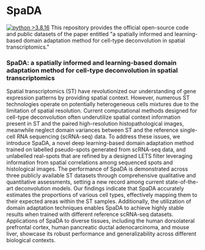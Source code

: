 # SpaDA
[![python >3.8.16](https://img.shields.io/badge/python-3.8.16-brightgreen)](https://www.python.org/) 
This repository provides the official open-source code and public datasets of the paper entitled "a spatially informed and learning-based domain adaptation method for cell-type deconvolution in spatial transcriptomics."

### SpaDA: a spatially informed and learning-based domain adaptation method for cell-type deconvolution in spatial transcriptomics
Spatial transcriptomics (ST) have revolutionized our understanding of gene expression patterns by providing spatial context. However, numerous ST technologies operate on potentially heterogeneous cells mixtures due to the limitation of spatial resolution. Current computational methods designed for cell-type deconvolution often underutilize spatial context information present in ST and the paired high-resolution histopathological images, meanwhile neglect domain variances between ST and the reference single-cell RNA sequencing (scRNA-seq) data. To address these issues, we introduce SpaDA, a novel deep learning-based domain adaptation method trained on labelled pseudo-spots generated from scRNA-seq data, and unlabelled real-spots that are refined by a designed LETS filter leveraging information from spatial correlations among sequenced spots and histological images. The performance of SpaDA is demonstrated across three publicly available ST datasets through comprehensive qualitative and quantitative assessments, setting a new record among current state-of-the-art deconvolution models. Our findings indicate that SpaDA accurately estimates the proportions of various cell types, effectively mapping them to their expected areas within the ST samples. Additionally, the utilization of domain adaptation techniques enables SpaDA to achieve highly stable results when trained with different reference scRNA-seq datasets. Applications of SpaDA to diverse tissues, including the human dorsolateral prefrontal cortex, human pancreatic ductal adenocarcinoma, and mouse liver, showcase its robust performance and generalizability across different biological contexts. 
